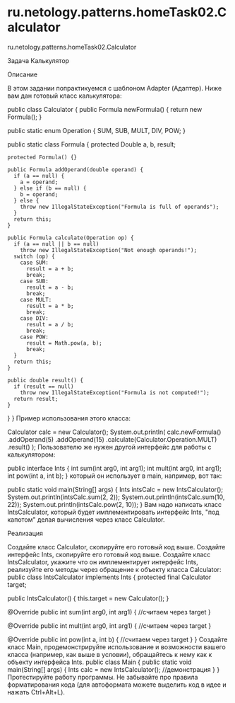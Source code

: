 # ru.netology.patterns.homeTask02.Calculator
ru.netology.patterns.homeTask02.Calculator

Задача Калькулятор

Описание

В этом задании попрактикуемся с шаблоном Adapter (Адаптер). Ниже вам дан готовый класс калькулятора:

public class Calculator {
  public Formula newFormula() {
    return new Formula();
  }

  public static enum Operation {
    SUM, SUB, MULT, DIV, POW;
  }

  public static class Formula {
    protected Double a, b, result;

    protected Formula() {}

    public Formula addOperand(double operand) {
      if (a == null) {
        a = operand;
      } else if (b == null) {
        b = operand;
      } else {
        throw new IllegalStateException("Formula is full of operands");
      }
      return this;
    }

    public Formula calculate(Operation op) {
      if (a == null || b == null)
        throw new IllegalStateException("Not enough operands!");
      switch (op) {
        case SUM:
          result = a + b;
          break;
        case SUB:
          result = a - b;
          break;
        case MULT:
          result = a * b;
          break;
        case DIV:
          result = a / b;
          break;
        case POW:
          result = Math.pow(a, b);
          break;
      }
      return this;
    }

    public double result() {
      if (result == null)
        throw new IllegalStateException("Formula is not computed!");
      return result;
    }
  }
}
Пример использования этого класса:

Calculator calc = new Calculator();
System.out.println(
  calc.newFormula()
    .addOperand(5)
    .addOperand(15)
    .calculate(Calculator.Operation.MULT)
    .result()
);
Пользователю же нужен другой интерфейс для работы с калькулятором:

public interface Ints {
  int sum(int arg0, int arg1);
  int mult(int arg0, int arg1);
  int pow(int a, int b);
}
который он использует в main, например, вот так:

public static void main(String[] args) {
  Ints intsCalc = new IntsCalculator();
  System.out.println(intsCalc.sum(2, 2));
  System.out.println(intsCalc.sum(10, 22));
  System.out.println(intsCalc.pow(2, 10));
}
Вам надо написать класс IntsCalculator, который будет имплементировать интерфейс Ints, "под капотом" делая вычисления через класс Calculator.

Реализация

Создайте класс Calculator, скопируйте его готовый код выше.
Создайте интерфейс Ints, скопируйте его готовый код выше.
Создайте класс IntsCalculator, укажите что он имплементирует интерфейс Ints, реализуйте его методы через обращение к объекту класса Calculator:
public class IntsCalculator implements Ints {
  protected final Calculator target;

  public IntsCalculator() { this.target = new Calculator(); }

  @Override
  public int sum(int arg0, int arg1) {
    //считаем через target
  }

  @Override
  public int mult(int arg0, int arg1) {
    //считаем через target
  }

  @Override
  public int pow(int a, int b) {
    //считаем через target
  }
}
Создайте класс Main, продемонстрируйте использование и возможности вашего класса (например, как выше в условии), обращайтесь к нему как к объекту интерфейса Ints.
public class Main {
  public static void main(String[] args) {
    Ints calc = new IntsCalculator();
    //демонстрация
  }
}
Протестируйте работу программы. Не забывайте про правила форматирования кода (для автоформата можете выделить код в идее и нажать Ctrl+Alt+L).
